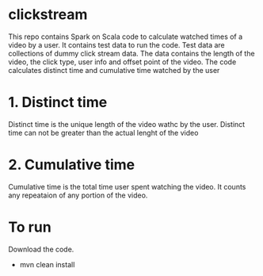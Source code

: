 # clickstream
This repo contains Spark on Scala code to calculate watched times of a video by a user. It contains test data to run the code. Test data are collections of dummy click stream data. The data contains the length of the video, the click type, user info and offset point of the video. The code calculates distinct time and cumulative time watched by the user

# 1. Distinct time 
Distinct time is the unique length of the video wathc by the user. Distinct time can not be greater than the actual lenght of the video

# 2. Cumulative time
Cumulative time is the total time user spent watching the video. It counts any repeataion of any portion of the video.

# To run
Download the code. 
 - mvn clean install

